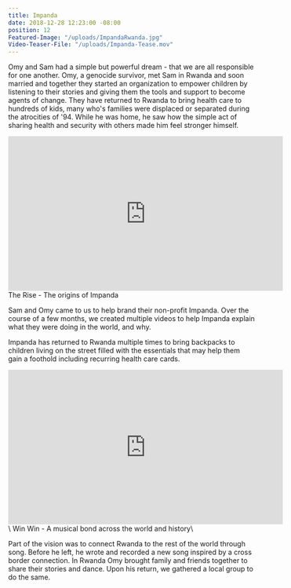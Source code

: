 ```yaml
---
title: Impanda
date: 2018-12-28 12:23:00 -08:00
position: 12
Featured-Image: "/uploads/ImpandaRwanda.jpg"
Video-Teaser-File: "/uploads/Impanda-Tease.mov"
---
```


Omy and Sam had a simple but powerful dream - that we are all responsible for one another. Omy, a genocide survivor, met Sam in Rwanda and soon married and together they started an organization to empower children by listening to their stories and giving them the tools and support to become agents of change.  They have returned to Rwanda to bring health care to hundreds of kids, many who's families were displaced or separated during the atrocities of '94. While he was home, he saw how the simple act of sharing health and security with others made him feel stronger himself. 

<iframe width="560" height="315" src="https://www.youtube.com/embed/TjWqFQDQmQ4" frameborder="0" allow="accelerometer; autoplay; encrypted-media; gyroscope; picture-in-picture" allowfullscreen></iframe>
The Rise - The origins of Impanda

Sam and Omy came to us to help brand their non-profit Impanda. Over the course of a few months, we created multiple videos to help Impanda explain what they were doing in the world, and why. 

Impanda has returned to Rwanda multiple times to bring backpacks to children living on the street filled with the essentials that may help them gain a foothold including recurring health care cards. 

<iframe width="560" height="315" src="https://www.youtube.com/embed/GFku2gFC0NI" frameborder="0" allow="accelerometer; autoplay; encrypted-media; gyroscope; picture-in-picture" allowfullscreen></iframe>\
Win Win - A musical bond across the world and history\

Part of the vision was to connect Rwanda to the rest of the world through song. Before he left, he wrote and recorded a new song inspired by a cross border connection.  In Rwanda Omy brought family and friends together to share their stories and dance. Upon his return, we gathered a local group to do the same.